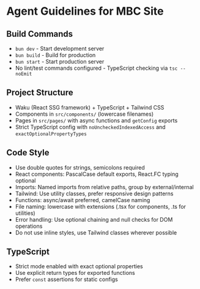 # Agent Guidelines for MBC Site

## Build Commands
- `bun dev` - Start development server
- `bun build` - Build for production
- `bun start` - Start production server
- No lint/test commands configured - TypeScript checking via `tsc --noEmit`

## Project Structure
- Waku (React SSG framework) + TypeScript + Tailwind CSS
- Components in `src/components/` (lowercase filenames)
- Pages in `src/pages/` with async functions and `getConfig` exports
- Strict TypeScript config with `noUncheckedIndexedAccess` and `exactOptionalPropertyTypes`

## Code Style
- Use double quotes for strings, semicolons required
- React components: PascalCase default exports, React.FC typing optional
- Imports: Named imports from relative paths, group by external/internal
- Tailwind: Use utility classes, prefer responsive design patterns
- Functions: async/await preferred, camelCase naming
- File naming: lowercase with extensions (.tsx for components, .ts for utilities)
- Error handling: Use optional chaining and null checks for DOM operations
- Do not use inline styles, use Tailwind classes wherever possible

## TypeScript
- Strict mode enabled with exact optional properties
- Use explicit return types for exported functions
- Prefer `const` assertions for static configs
